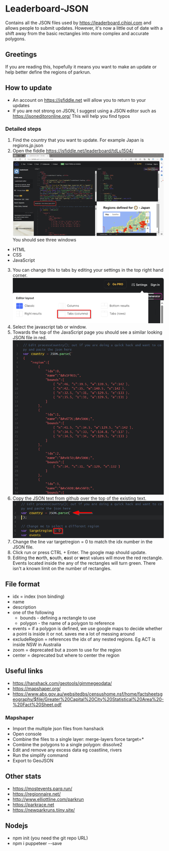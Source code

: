 # Leaderboard-JSON
Contains all the JSON files used by https://leaderboard.cihipi.com and allows people to submit updates. However, it's now a little out of date with a shift away from the basic rectangles into more complex and accurate polygons.
## Greetings
If you are reading this, hopefully it means you want to make an update or help better define the regions of parkrun.
## How to update
- An account on https://jsfiddle.net will allow you to return to your updates
- If you are not strong on JSON, I suggest using a JSON editor such as https://jsoneditoronline.org/ This will help you find typos
### Detailed steps
1. Find the country that you want to update. For example Japan is regions.*jp*.json
2. Open the fiddle https://jsfiddle.net/leaderboard/tdLu1504/ 
![JSFiddler main screen](./images/fiddler.png)
You should see three windows
- HTML
- CSS
- JavaScript
3. You can change this to tabs by editing your settings in the top right hand corner.
![Edit the settings by choosing tabs](./images/tabs.png)
4. Select the javascript tab or window.
5. Towards the top of the JavaScript page you should see a similar looking JSON file in red.
![Existing JSON as an example](./images/json.png)
6. Copy the JSON text from github over the top of the existing text.
![Remove the existing JSON](./images/edithere.png)
7. Change the line var targetregion = 0 to match the idx number in the JSON file.
8. Click run or press CTRL + Enter. The google map should update.
9. Editing the **n**orth, **s**outh, **e**ast or **w**est values will move the red rectangle. Events located inside the any of the rectangles will turn green. There isn't a known limit on the number of rectangles.
## File format
* idx = index (non binding)
* name
* description
* one of the following
	* bounds - defining a rectangle to use
	* polygon - the name of a polygon to reference
* events = if a polygon is defined, we use google maps to decide whether a point is inside it or not. saves me a lot of messing around
* excludeRegion = references the idx of any nested regions. Eg ACT is inside NSW in Australia
* zoom = deprecated but a zoom to use for the region
* center = deprecated but where to center the region

## Useful links
- https://hanshack.com/geotools/gimmegeodata/
- https://mapshaper.org/
- https://www.abs.gov.au/websitedbs/censushome.nsf/home/factsheetsgeography/$file/Greater%20Capital%20City%20Statistical%20Area%20-%20Fact%20Sheet.pdf

### Mapshaper
- Import the multiple json files from hanshack
- Open console
- Combine the files to a single layer: merge-layers force target=*
- Combine the polygons to a single polygon: dissolve2
- Edit and remove any excess data eg coastline, rivers
- Run the simplify command
- Export to GeoJSON

## Other stats
- https://mostevents.parq.run/
- https://regionnaire.net/
- http://www.elliottline.com/parkrun
- https://parkrace.net
- https://newparkruns.tiiny.site/

## Nodejs
- npm init (you need the git repo URL)
- npm i puppeteer --save



